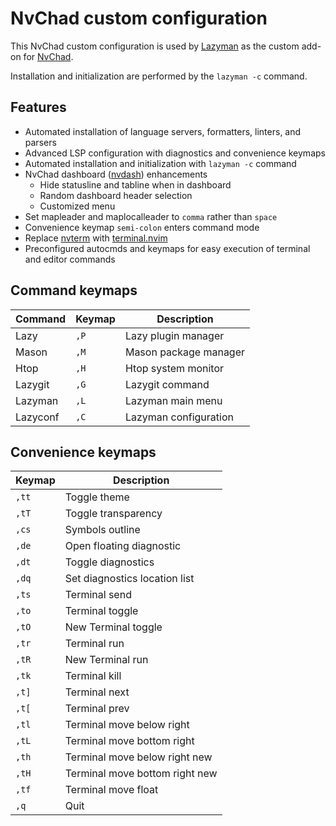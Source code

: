 # NvChad custom configuration

This NvChad custom configuration is used by
[Lazyman](https://github.com/doctorfree/nvim-lazyman) as the custom add-on for
[NvChad](https://github.com/NvChad/NvChad).

Installation and initialization are performed by the `lazyman -c` command.

## Features

- Automated installation of language servers, formatters, linters, and parsers
- Advanced LSP configuration with diagnostics and convenience keymaps
- Automated installation and initialization with `lazyman -c` command
- NvChad dashboard ([nvdash](https://github.com/NvChad/ui)) enhancements
  - Hide statusline and tabline when in dashboard
  - Random dashboard header selection
  - Customized menu
- Set mapleader and maplocalleader to `comma` rather than `space`
- Convenience keymap `semi-colon` enters command mode
- Replace [nvterm](https://github.com/NvChad/nvterm) with [terminal.nvim](https://github.com/rebelot/terminal.nvim)
- Preconfigured autocmds and keymaps for easy execution of terminal and editor commands

## Command keymaps

| **Command** | **Keymap** | **Description**       |
| ----------- | ---------- | --------------------- |
| Lazy        | `,P`       | Lazy plugin manager   |
| Mason       | `,M`       | Mason package manager |
| Htop        | `,H`       | Htop system monitor   |
| Lazygit     | `,G`       | Lazygit command       |
| Lazyman     | `,L`       | Lazyman main menu     |
| Lazyconf    | `,C`       | Lazyman configuration |

## Convenience keymaps

| **Keymap** | **Description**                |
| ---------- | ------------------------------ |
| `,tt`      | Toggle theme                   |
| `,tT`      | Toggle transparency            |
| `,cs`      | Symbols outline                |
| `,de`      | Open floating diagnostic       |
| `,dt`      | Toggle diagnostics             |
| `,dq`      | Set diagnostics location list  |
| `,ts`      | Terminal send                  |
| `,to`      | Terminal toggle                |
| `,tO`      | New Terminal toggle            |
| `,tr`      | Terminal run                   |
| `,tR`      | New Terminal run               |
| `,tk`      | Terminal kill                  |
| `,t]`      | Terminal next                  |
| `,t[`      | Terminal prev                  |
| `,tl`      | Terminal move below right      |
| `,tL`      | Terminal move bottom right     |
| `,th`      | Terminal move below right new  |
| `,tH`      | Terminal move bottom right new |
| `,tf`      | Terminal move float            |
| `,q`       | Quit                           |


